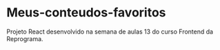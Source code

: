 # Meus-conteudos-favoritos
Projeto React desenvolvido na semana de aulas 13 do curso Frontend da Reprograma.
